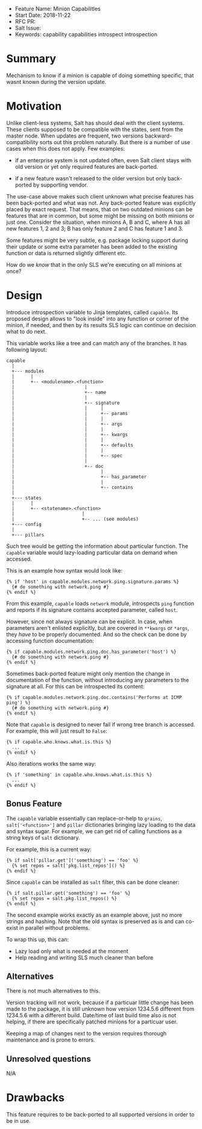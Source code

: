 - Feature Name: Minion Capabilitles
- Start Date: 2018-11-22
- RFC PR: 
- Salt Issue:
- Keywords: capability capabilities introspect introspection

# Summary
[summary]: #summary

Mechanism to know if a minion is capable of doing something specific,
that wasnt known during the version update.

# Motivation
[motivation]: #motivation

Unlike client-less systems, Salt has should deal with the client
systems. These clients supposed to be compatible with the states, sent
from the master node. When updates are frequent, two versions
backward-compatibility sorts out this problem naturally. But there is
a number of use cases when this does not apply. Few examples:

- if an enterprise system is not updated often, even Salt client stays with
  old version or yet only required features are back-ported.

- if a new feature wasn't released to the older version but only
  back-ported by supporting vendor.

The use-case above makes such client unknown what precise features has
been back-ported and what was not. Any back-ported feature was
explicitly placed by exact request. That means, that on two outdated
minions can be features that are in common, but some might be missing
on both minions or just one. Consider the situation, when minions A, B and
C, where A has all new features 1, 2 and 3; B has only feature 2 and C
has feature 1 and 3.

Some features might be very subtle, e.g. package locking support
during their update or some extra parameter has been added to the
existing function or data is returned slightly different etc.

How do we _know_ that in the only SLS we're executing on all minions
at once?

# Design
[design]: #detailed-design

Introduce introspection variable to Jinja templates, called `capable`.
Its proposed design allows to "look inside" into any function or
corner of the minion, if needed, and then by its results SLS logic can
continue on decision what to do next.

This variable works like a tree and can match any of the branches. It
has following layout:

```
capable
  |
  +--- modules
  |      |
  |      +-- <modulename>.<function>
  |                          |
  |                          +-- name
  |                          |
  |                          +-- signature
  |                          |     |
  |                          |     +-- params
  |                          |     |
  |                          |     +-- args
  |                          |     |
  |                          |     +-- kwargs
  |                          |     |
  |                          |     +-- defaults
  |                          |     |
  |                          |     +-- spec
  |                          |
  |                          +-- doc
  |                                |
  |                                +-- has_parameter
  |                                |
  |                                +-- contains
  |
  +--- states
  |      |
  |      +-- <statename>.<function>
  |                         |
  |                         +-- ... (see modules)
  +--- config
  |
  +--- pillars

```

Such tree would be getting the information about particular
function. The `capable` variable would lazy-loading particular data on
demand when accessed.

This is an example how syntax would look like:


```jinja2
{% if 'host' in capable.modules.network.ping.signature.params %}
  {# do something with network.ping #}
{% endif %}
```

From this example, `capable` loads `network` module, introspects
`ping` function and reports if its signature contains accepted
parameter, called `host`.

However, since not always signature can be explicit. In case, when
parameters aren't enlisted explicitly, but are covered in `**kwargs`
or `*args`, they _have_ to be properly documented. And so the check
can be done by accessing function documentation:

```jinja2
{% if capable.modules.network.ping.doc.has_parameter('host') %}
  {# do something with network.ping #}
{% endif %}
```
Sometimes back-ported feature might only mention the change in
documentation of the function, without introducing any parameters to
the signature at all. For this can be introspected its content:

```jinja2
{% if capable.modules.network.ping.doc.contains('Performs at ICMP ping') %}
  {# do something with network.ping #}
{% endif %}
```

Note that `capable` is designed to never fail if wrong tree branch is
accessed. For example, this will just result to `False`:

```jinja2
{% if capable.who.knows.what.is.this %}
  ...
{% endif %}
```

Also iterations works the same way:

```jinja2
{% if 'something' in capable.who.knows.what.is.this %}
  ...
{% endif %}
```

## Bonus Feature

The `capable` variable essentially can replace-or-help to `grains`,
`salt['<function>']` and `pillar` dictionaries bringing lazy loading
to the data and syntax sugar. For example, we can get rid of calling
functions as a string keys of `salt` dictionary.

For example, this is a current way:

```jinja2
{% if salt['pillar.get']('something') == 'foo' %}
  {% set repos = salt['pkg.list_repos']() %}
{% endif %}
```

Since `capable` can be installed as `salt` filter, this can be done cleaner:

```jinja2
{% if salt.pillar.get('something') == 'foo' %}
  {% set repos = salt.pkg.list_repos() %}
{% endif %}
```

The second example works exactly as an example above, just no more
strings and hashing. Note that the old syntax is preserved as is and
can co-exist in parallel without problems.

To wrap this up, this can:

- Lazy load only what is needed at the moment
- Help reading and writing SLS much cleaner than before

## Alternatives
[alternatives]: #alternatives

There is not much alternatives to this.

Version tracking will not work, because if a particuar little change
has been made to the package, it is still unknown how version 1234.5.6
different from 1234.5.6 with a different build. Date/time of last
build time also is not helping, if there are specifically patched
minions for a particuar user.

Keeping a map of changes next to the version requires thorough
maintenance and is prone to errors.

## Unresolved questions
[unresolved]: #unresolved-questions

N/A

# Drawbacks
[drawbacks]: #drawbacks

This feature requires to be back-ported to all supported versions in
order to be in use.
